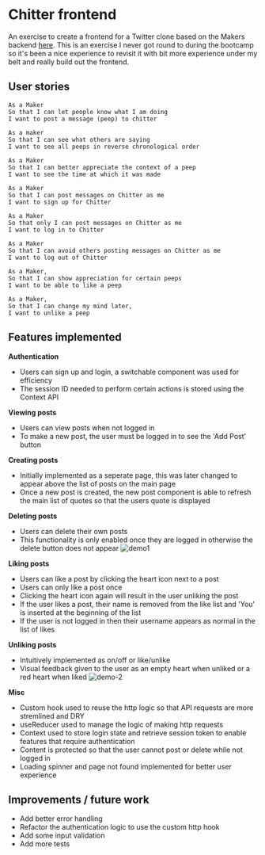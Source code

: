 # Chitter frontend

An exercise to create a frontend for a Twitter clone based on the Makers backend [here](https://github.com/makersacademy/chitter_api_backend). This is an exercise I never got round to during the bootcamp so it's been a nice experience to revisit it with bit more experience under my belt and really build out the frontend.

## User stories

```
As a Maker
So that I can let people know what I am doing  
I want to post a message (peep) to chitter

As a maker
So that I can see what others are saying  
I want to see all peeps in reverse chronological order

As a Maker
So that I can better appreciate the context of a peep
I want to see the time at which it was made

As a Maker
So that I can post messages on Chitter as me
I want to sign up for Chitter

As a Maker
So that only I can post messages on Chitter as me
I want to log in to Chitter

As a Maker
So that I can avoid others posting messages on Chitter as me
I want to log out of Chitter

As a Maker,
So that I can show appreciation for certain peeps
I want to be able to like a peep

As a Maker,
So that I can change my mind later,
I want to unlike a peep

```

## Features implemented

**Authentication**
- Users can sign up and login, a switchable component was used for efficiency
- The session ID needed to perform certain actions is stored using the Context API

**Viewing posts**
- Users can view posts when not logged in
- To make a new post, the user must be logged in to see the 'Add Post' button

**Creating posts**
- Initially implemented as a seperate page, this was later changed to appear above the list of posts on the main page
- Once a new post is created, the new post component is able to refresh the main list of quotes so that the users quote is displayed

**Deleting posts**
- Users can delete their own posts
- This functionality is only enabled once they are logged in otherwise the delete button does not appear
![demo1](https://user-images.githubusercontent.com/74261924/185744584-99fe2c00-d995-463a-86d8-618cf8eaf5bb.gif)


**Liking posts**
- Users can like a post by clicking the heart icon next to a post
- Users can only like a post once
- Clicking the heart icon again will result in the user unliking the post
- If the user likes a post, their name is removed from the like list and 'You' is inserted at the beginning of the list
- If the user is not logged in then their username appears as normal in the list of likes

**Unliking posts**
- Intuitively implemented as on/off or like/unlike
- Visual feedback given to the user as an empty heart when unliked or a red heart when liked
![demo-2](https://user-images.githubusercontent.com/74261924/185744591-5d80671f-3204-4786-b5c1-25ec95d13d82.gif)


**Misc**
- Custom hook used to reuse the http logic so that API requests are more stremlined and DRY
- useReducer used to manage the logic of making http requests
- Context used to store login state and retrieve session token to enable features that require authentication
- Content is protected so that the user cannot post or delete while not logged in
- Loading spinner and page not found implemented for better user experience

## Improvements / future work

- Add better error handling
- Refactor the authentication logic to use the custom http hook
- Add some input validation
- Add more tests 
